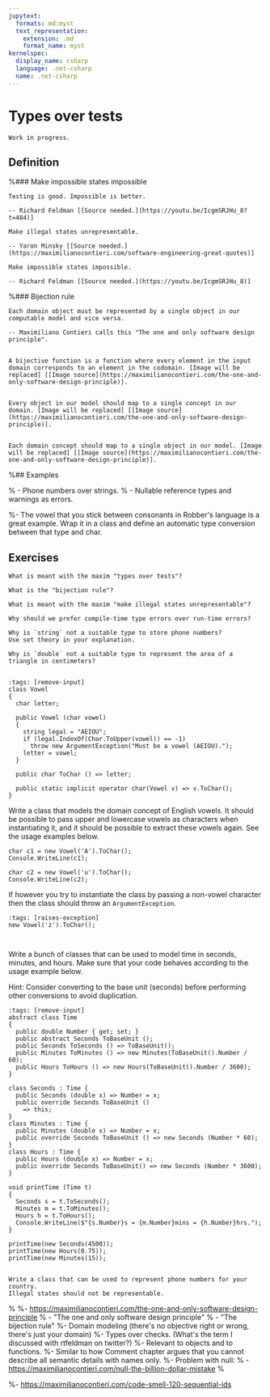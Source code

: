 ```yaml
---
jupytext:
  formats: md:myst
  text_representation:
    extension: .md
    format_name: myst
kernelspec:
  display_name: csharp
  language: .net-csharp
  name: .net-csharp
---
```


# Types over tests

```{warning}
Work in progress.
```

## Definition

%### Make impossible states impossible

```{epigraph}
Testing is good. Impossible is better.

-- Richard Feldman [[Source needed.](https://youtu.be/IcgmSRJHu_8?t=484)]
```

```{epigraph}
Make illegal states unrepresentable.

-- Yaron Minsky [[Source needed.](https://maximilianocontieri.com/software-engineering-great-quotes)]
```

```{epigraph}
Make impossible states impossible.

-- Richard Feldman [[Source needed.](https://youtu.be/IcgmSRJHu_8)]
```


%### Bijection rule

```{epigraph}
Each domain object must be represented by a single object in our computable model and vice versa.

-- Maximiliano Contieri calls this "The one and only software design principle".
```

```{figure} https://www.mathsisfun.com/sets/images/function-mapping.svg

A bijective function is a function where every element in the input domain corresponds to an element in the codomain. [Image will be replaced] [[Image source](https://maximilianocontieri.com/the-one-and-only-software-design-principle)].
```

```{figure} https://cdn.hashnode.com/res/hashnode/image/upload/v1598843113002/Vr87N_Nbn.png?auto=compress,format&format=webp

Every object in our model should map to a single concept in our domain. [Image will be replaced] [[Image source](https://maximilianocontieri.com/the-one-and-only-software-design-principle)].
```

```{figure} https://cdn.hashnode.com/res/hashnode/image/upload/v1598843176464/--Dy6h_VM.png?auto=compress,format&format=webp

Each domain concept should map to a single object in our model. [Image will be replaced] [[Image source](https://maximilianocontieri.com/the-one-and-only-software-design-principle)].
```


%## Examples

% - Phone numbers over strings.
% - Nullable reference types and warnings as errors.

%- The vowel that you stick between consonants in Robber's language is a great example. Wrap it in a class and define an automatic type conversion between that type and char.



## Exercises

```{exercise}
What is meant with the maxim "types over tests"?
```

```{exercise}
What is the "bijection rule"?
```

```{exercise}
What is meant with the maxim "make illegal states unrepresentable"?
```

```{exercise}
Why should we prefer compile-time type errors over run-time errors?
```

```{exercise}
Why is `string` not a suitable type to store phone numbers?
Use set theory in your explanation.
```

```{exercise}
Why is `double` not a suitable type to represent the area of a triangle in centimeters?
```



```{exercise-start}
```
```{code-cell} csharp
:tags: [remove-input]
class Vowel
{
  char letter;

  public Vowel (char vowel)
  {
    string legal = "AEIOU";
    if (legal.IndexOf(Char.ToUpper(vowel)) == -1)
      throw new ArgumentException("Must be a vowel (AEIOU).");
    letter = vowel;
  }

  public char ToChar () => letter;

  public static implicit operator char(Vowel v) => v.ToChar();
}
```
Write a class that models the domain concept of English vowels.
It should be possible to pass upper and lowercase vowels as characters when instantiating it, and it should be possible to extract these vowels again.
See the usage examples below.

```{code-cell} csharp
char c1 = new Vowel('A').ToChar();
Console.WriteLine(c1);
```

```{code-cell} csharp
char c2 = new Vowel('u').ToChar();
Console.WriteLine(c2);
```

If however you try to instantiate the class by passing a non-vowel character then the class should throw an `ArgumentException`.

```{code-cell} csharp
:tags: [raises-exception]
new Vowel('z').ToChar();
```
```{exercise-end}
```





```{exercise-start}
```
Write a bunch of classes that can be used to model time in seconds, minutes, and hours.
Make sure that your code behaves according to the usage example below.

Hint: Consider converting to the base unit (seconds) before performing other conversions to avoid duplication.
```{code-cell} csharp
:tags: [remove-input]
abstract class Time
{
  public double Number { get; set; }
  public abstract Seconds ToBaseUnit ();
  public Seconds ToSeconds () => ToBaseUnit();
  public Minutes ToMinutes () => new Minutes(ToBaseUnit().Number / 60);
  public Hours ToHours () => new Hours(ToBaseUnit().Number / 3600);
}

class Seconds : Time {
  public Seconds (double x) => Number = x;
  public override Seconds ToBaseUnit ()
    => this;
}
class Minutes : Time {
  public Minutes (double x) => Number = x;
  public override Seconds ToBaseUnit () => new Seconds (Number * 60);
}
class Hours : Time {
  public Hours (double x) => Number = x;
  public override Seconds ToBaseUnit() => new Seconds (Number * 3600);
}
```
```{code-cell} csharp
void printTime (Time t)
{
  Seconds s = t.ToSeconds();
  Minutes m = t.ToMinutes();
  Hours h = t.ToHours();
  Console.WriteLine($"{s.Number}s = {m.Number}mins = {h.Number}hrs.");
}

printTime(new Seconds(4500));
printTime(new Hours(0.75));
printTime(new Minutes(15));
```
```{exercise-end}
```



```{exercise}
Write a class that can be used to represent phone numbers for your country.
Illegal states should not be representable.
```



%
%- https://maximilianocontieri.com/the-one-and-only-software-design-principle
%  - "The one and only software design principle"
%  - "The bijection rule"
%-  Domain modeling (there's no objective right or wrong, there's just your domain)
%- Types over checks. (What's the term I discussed with rtfeldman on twitter?)
%- Relevant to objects and to functions.
%- Similar to how Comment chapter argues that you cannot describe all semantic details with names only.
%- Problem with null:
%  - https://maximilianocontieri.com/null-the-billion-dollar-mistake
%

%- https://maximilianocontieri.com/code-smell-120-sequential-ids


